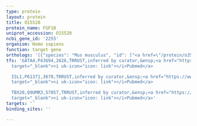 ```yaml
---
type: protein
layout: protein
title: O15520
protein_name: FGF10
uniprot_accession: O15520
ncbi_gene_id: '2255'
organism: Homo sapiens
function: target gene
orthologs: '[{"species": "Mus musculus", "id": ["<a href=\"/protein/o35565\">O35565</a>"]}, {"species": "Rattus norvegicus", "id": ["P70492"]}]'
tfs: 'GATA4,P43694,2626,TRRUST,inferred by curator,&ensp;<a href="https://www.ncbi.nlm.nih.gov/pubmed/?term=22303449%5Buid%5D+OR+29087512%5Buid%5D"
  target="_blank"><i uk-icon="icon: link"></i>Pubmed</a>

  ISL1,P61371,3670,TRRUST,inferred by curator,&ensp;<a href="https://www.ncbi.nlm.nih.gov/pubmed/?term=22303449%5Buid%5D+OR+29087512%5Buid%5D"
  target="_blank"><i uk-icon="icon: link"></i>Pubmed</a>

  TBX20,Q9UMR3,57057,TRRUST,inferred by curator,&ensp;<a href="https://www.ncbi.nlm.nih.gov/pubmed/?term=22303449%5Buid%5D+OR+29087512%5Buid%5D"
  target="_blank"><i uk-icon="icon: link"></i>Pubmed</a>'
targets: ''
binding_sites: ''

---
```

